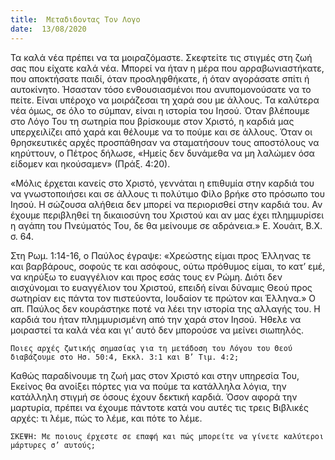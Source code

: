 ```yaml
---
title:  Μεταδιδοντας Τον Λογο
date:  13/08/2020
---
```


Τα καλά νέα πρέπει να τα μοιραζόμαστε. Σκεφτείτε τις στιγμές στη ζωή σας που είχατε καλά νέα. Μπορεί να ήταν η μέρα που αρραβωνιαστήκατε, που αποκτήσατε παιδί, όταν προσληφθήκατε, ή όταν αγοράσατε σπίτι ή αυτοκίνητο. Ήσασταν τόσο ενθουσιασμένοι που ανυπομονούσατε να το πείτε. Είναι υπέροχο να μοιράζεσαι τη χαρά σου με άλλους. Τα καλύτερα νέα όμως, σε όλο το σύμπαν, είναι η ιστορία του Ιησού. Όταν βλέπουμε στο Λόγο Του τη σωτηρία που βρίσκουμε στον Χριστό, η καρδιά μας υπερχειλίζει από χαρά και θέλουμε να το πούμε και σε άλλους. Όταν οι θρησκευτικές αρχές προσπάθησαν να σταματήσουν τους αποστόλους να κηρύττουν, ο Πέτρος δήλωσε, «Ημείς δεν δυνάμεθα να μη λαλώμεν όσα είδομεν και ηκούσαμεν» (Πράξ. 4:20).

«Μόλις έρχεται κανείς στο Χριστό, γεννάται η επιθυμία στην καρδιά του να γνωστοποιήσει και σε άλλους τι πολύτιμο Φίλο βρήκε στο πρόσωπο του Ιησού. Η σώζουσα αλήθεια δεν μπορεί να περιορισθεί στην καρδιά του. Αν έχουμε περιβληθεί τη δικαιοσύνη του Χριστού και αν μας έχει πλημμυρίσει η αγάπη του Πνεύματός Του, δε θα μείνουμε σε αδράνεια.» Ε. Χουάιτ, Β.Χ. σ. 64.

Στη Ρωμ. 1:14-16, ο Παύλος έγραψε: «Χρεώστης είμαι προς Έλληνας τε και βαρβάρους, σοφούς τε και ασόφους, ούτω πρόθυμος είμαι, το κατ’ εμέ, να κηρύξω το ευαγγέλιον και προς εσάς τους εν Ρώμη. Διότι δεν αισχύνομαι το ευαγγέλιον του Χριστού, επειδή είναι δύναμις Θεού προς σωτηρίαν εις πάντα τον πιστεύοντα, Ιουδαίον τε πρώτον και Έλληνα.» Ο απ. Παύλος δεν κουράστηκε ποτέ να λέει την ιστορία της αλλαγής του. Η καρδιά του ήταν πλημμυρισμένη από την χαρά στον Ιησού. Ήθελε να μοιραστεί τα καλά νέα και γι’ αυτό δεν μπορούσε να μείνει σιωπηλός.

`Ποιες αρχές ζωτικής σημασίας για τη μετάδοση του Λόγου του Θεού διαβάζουμε στο Ησ. 50:4, Εκκλ. 3:1 και Β’ Τιμ. 4:2;`

Καθώς παραδίνουμε τη ζωή μας στον Χριστό και στην υπηρεσία Του, Εκείνος θα ανοίξει πόρτες για να πούμε τα κατάλληλα λόγια, την κατάλληλη στιγμή σε όσους έχουν δεκτική καρδιά. Όσον αφορά την μαρτυρία, πρέπει να έχουμε πάντοτε κατά νου αυτές τις τρεις Βιβλικές αρχές: τι λέμε, πώς το λέμε, και πότε το λέμε.

`ΣΚΕΨΗ: Με ποιους έρχεστε σε επαφή και πώς μπορείτε να γίνετε καλύτεροι μάρτυρες σ’ αυτούς;`